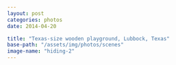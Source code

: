 ```yaml
---
layout: post
categories: photos
date: 2014-04-20

title: "Texas-size wooden playground, Lubbock, Texas"
base-path: "/assets/img/photos/scenes"
image-name: "hiding-2"
---
```

